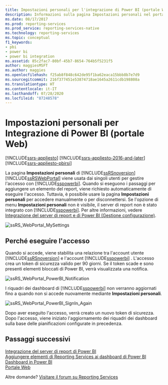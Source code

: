```yaml
---
title: Impostazioni personali per l'integrazione di Power BI (portale Web) | Microsoft Docs
description: Informazioni sulla pagina Impostazioni personali nel portale Web di Reporting Services e sul modo in cui viene usata dai singoli utenti per gestire l'accesso con Power BI.
ms.date: 08/17/2017
ms.prod: reporting-services
ms.prod_service: reporting-services-native
ms.technology: reporting-services
ms.topic: conceptual
f1_keywords:
- pbi
- power bi
- power bi integration
ms.assetid: 85c2fac7-80bf-45b7-8654-764b5f5231f5
author: maggiesMSFT
ms.author: maggies
ms.openlocfilehash: f25ab8f848c642de95f1ba62eaca15bbb8b7e7d9
ms.sourcegitcommit: 216f377451e53874718ae1645a2611cdb198808a
ms.translationtype: HT
ms.contentlocale: it-IT
ms.lasthandoff: 07/28/2020
ms.locfileid: "87248578"
---
```

# <a name="my-settings-for-power-bi-integration-web-portal"></a>Impostazioni personali per Integrazione di Power BI (portale Web)

[!INCLUDE[ssrs-appliesto](../includes/ssrs-appliesto.md)] [!INCLUDE[ssrs-appliesto-2016-and-later](../includes/ssrs-appliesto-2016-and-later.md)] [!INCLUDE[ssrs-appliesto-pbirsi](../includes/ssrs-appliesto-pbirs.md)]

La pagina **Impostazioni personali** di [!INCLUDE[ssRSnoversion](../includes/ssrsnoversion-md.md)] [!INCLUDE[ssRSWebPortal](../includes/ssrswebportal.md)] viene usata dai singoli utenti per gestire l'accesso con [!INCLUDE[sspowerbi](../includes/sspowerbi-md.md)]. Quando si eseguono i passaggi per aggiungere un elemento del report, viene richiesto automaticamente di eseguire l'accesso.  Tuttavia, è possibile usare la pagina **Impostazioni personali** per accedere manualmente o per disconnettersi.  Se l'opzione di menu **Impostazioni personali** non è visibile, il server di report non è stato integrato con [!INCLUDE[sspowerbi](../includes/sspowerbi-md.md)].  Per altre informazioni, vedere [Integrazione del server di report e di Power BI &#40;Gestione configurazione&#41;](../reporting-services/install-windows/power-bi-report-server-integration-configuration-manager.md).  
  
![ssRS_WebPortal_MySettings](../reporting-services/media/ssrs-webportal-mysettings.png)  
  
## <a name="why-sign-in"></a>Perché eseguire l'accesso

 Quando si accede, viene stabilita una relazione tra l'account utente [!INCLUDE[ssRSnoversion](../includes/ssrsnoversion-md.md)] e l'account [!INCLUDE[sspowerbi](../includes/sspowerbi-md.md)] .  L'accesso crea un token di sicurezza valido per 90 giorni. Se il token scade e sono presenti elementi bloccati di Power BI, verrà visualizzata una notifica.  
   
 ![ssRS_WebPortal_PowerBI_Notification](../reporting-services/media/ssrs-webportal-powerbi-notification.png)    
   
I riquadri dei dashboard di [!INCLUDE[sspowerbi](../includes/sspowerbi-md.md)] non verranno aggiornati fino a quando non si accede nuovamente mediante **Impostazioni personali**.  
  
![ssRS_WebPortal_PowerBI_SignIn_Again](../reporting-services/media/ssrs-webportal-powerbi-signin-again.png)  
  
Dopo aver eseguito l'accesso, verrà creato un nuovo token di sicurezza.  Dopo l'accesso, viene iniziato l'aggiornamento dei riquadri dei dashboard sulla base delle pianificazioni configurate in precedenza.  

## <a name="next-steps"></a>Passaggi successivi

[Integrazione del server di report di Power BI](../reporting-services/install-windows/power-bi-report-server-integration-configuration-manager.md)   
[Aggiungere elementi di Reporting Services ai dashboard di Power BI](../reporting-services/pin-reporting-services-items-to-power-bi-dashboards.md)   
[Dashboard in Power BI](https://powerbi.microsoft.com/documentation/powerbi-service-dashboards/)  
[Portale Web](../reporting-services/web-portal-ssrs-native-mode.md)  

Altre domande? [Visitare il forum su Reporting Services](https://go.microsoft.com/fwlink/?LinkId=620231)
